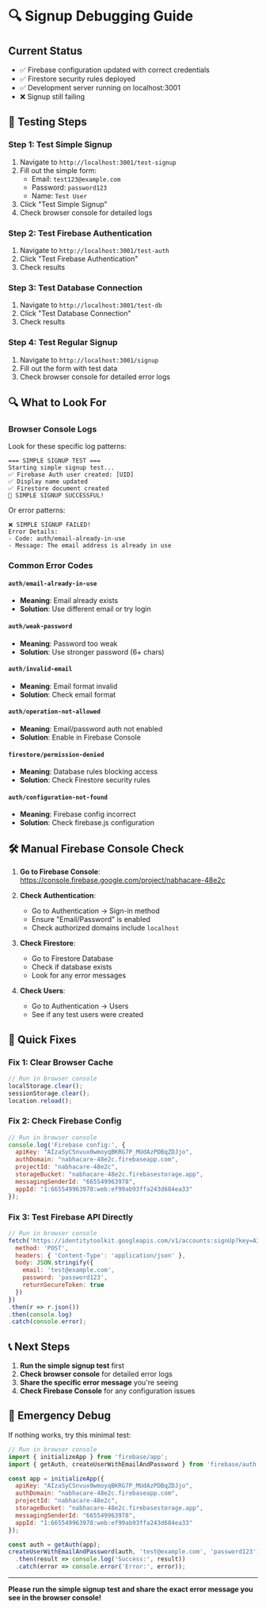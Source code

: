 # 🔍 Signup Debugging Guide

## Current Status
- ✅ Firebase configuration updated with correct credentials
- ✅ Firestore security rules deployed
- ✅ Development server running on localhost:3001
- ❌ Signup still failing

## 🧪 Testing Steps

### Step 1: Test Simple Signup
1. Navigate to `http://localhost:3001/test-signup`
2. Fill out the simple form:
   - Email: `test123@example.com`
   - Password: `password123`
   - Name: `Test User`
3. Click "Test Simple Signup"
4. Check browser console for detailed logs

### Step 2: Test Firebase Authentication
1. Navigate to `http://localhost:3001/test-auth`
2. Click "Test Firebase Authentication"
3. Check results

### Step 3: Test Database Connection
1. Navigate to `http://localhost:3001/test-db`
2. Click "Test Database Connection"
3. Check results

### Step 4: Test Regular Signup
1. Navigate to `http://localhost:3001/signup`
2. Fill out the form with test data
3. Check browser console for detailed error logs

## 🔍 What to Look For

### Browser Console Logs
Look for these specific log patterns:

```
=== SIMPLE SIGNUP TEST ===
Starting simple signup test...
✅ Firebase Auth user created: [UID]
✅ Display name updated
✅ Firestore document created
🎉 SIMPLE SIGNUP SUCCESSFUL!
```

Or error patterns:
```
❌ SIMPLE SIGNUP FAILED!
Error Details:
- Code: auth/email-already-in-use
- Message: The email address is already in use
```

### Common Error Codes

#### `auth/email-already-in-use`
- **Meaning**: Email already exists
- **Solution**: Use different email or try login

#### `auth/weak-password`
- **Meaning**: Password too weak
- **Solution**: Use stronger password (6+ chars)

#### `auth/invalid-email`
- **Meaning**: Email format invalid
- **Solution**: Check email format

#### `auth/operation-not-allowed`
- **Meaning**: Email/password auth not enabled
- **Solution**: Enable in Firebase Console

#### `firestore/permission-denied`
- **Meaning**: Database rules blocking access
- **Solution**: Check Firestore security rules

#### `auth/configuration-not-found`
- **Meaning**: Firebase config incorrect
- **Solution**: Check firebase.js configuration

## 🛠️ Manual Firebase Console Check

1. **Go to Firebase Console**: https://console.firebase.google.com/project/nabhacare-48e2c
2. **Check Authentication**:
   - Go to Authentication → Sign-in method
   - Ensure "Email/Password" is enabled
   - Check authorized domains include `localhost`

3. **Check Firestore**:
   - Go to Firestore Database
   - Check if database exists
   - Look for any error messages

4. **Check Users**:
   - Go to Authentication → Users
   - See if any test users were created

## 🔧 Quick Fixes

### Fix 1: Clear Browser Cache
```javascript
// Run in browser console
localStorage.clear();
sessionStorage.clear();
location.reload();
```

### Fix 2: Check Firebase Config
```javascript
// Run in browser console
console.log('Firebase config:', {
  apiKey: "AIzaSyCSnvux0wmoyqBKRG7P_MUdAzPDBqZDJjo",
  authDomain: "nabhacare-48e2c.firebaseapp.com",
  projectId: "nabhacare-48e2c",
  storageBucket: "nabhacare-48e2c.firebasestorage.app",
  messagingSenderId: "665549963978",
  appId: "1:665549963978:web:ef99ab93ffa243d684ea33"
});
```

### Fix 3: Test Firebase API Directly
```javascript
// Run in browser console
fetch('https://identitytoolkit.googleapis.com/v1/accounts:signUp?key=AIzaSyCSnvux0wmoyqBKRG7P_MUdAzPDBqZDJjo', {
  method: 'POST',
  headers: { 'Content-Type': 'application/json' },
  body: JSON.stringify({
    email: 'test@example.com',
    password: 'password123',
    returnSecureToken: true
  })
})
.then(r => r.json())
.then(console.log)
.catch(console.error);
```

## 📞 Next Steps

1. **Run the simple signup test** first
2. **Check browser console** for detailed error logs
3. **Share the specific error message** you're seeing
4. **Check Firebase Console** for any configuration issues

## 🚨 Emergency Debug

If nothing works, try this minimal test:

```javascript
// Run in browser console
import { initializeApp } from 'firebase/app';
import { getAuth, createUserWithEmailAndPassword } from 'firebase/auth';

const app = initializeApp({
  apiKey: "AIzaSyCSnvux0wmoyqBKRG7P_MUdAzPDBqZDJjo",
  authDomain: "nabhacare-48e2c.firebaseapp.com",
  projectId: "nabhacare-48e2c",
  storageBucket: "nabhacare-48e2c.firebasestorage.app",
  messagingSenderId: "665549963978",
  appId: "1:665549963978:web:ef99ab93ffa243d684ea33"
});

const auth = getAuth(app);
createUserWithEmailAndPassword(auth, 'test@example.com', 'password123')
  .then(result => console.log('Success:', result))
  .catch(error => console.error('Error:', error));
```

---

**Please run the simple signup test and share the exact error message you see in the browser console!**
